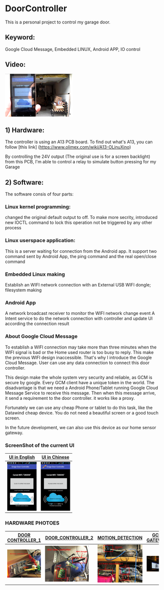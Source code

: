 # DoorController
This is a personal project to control my garage door. 
## Keyword: 
Google Cloud Message, Embedded LINUX, Android APP, IO control 
## Video: 
[![VIDEO](https://github.com/PeishengYE/DoorController/blob/master/docs/Garage_door_testing_0000.png)](https://www.youtube.com/watch?v=-v5WE888Jag)
## 1) Hardware:
The controller is using an A13 PCB board. To find out what's A13, you can follow [this link]
(https://www.olimex.com/wiki/A13-OLinuXino)  

By controlling the  24V output (The original use is for a screen backlight) from this PCB,
I'm able to control a relay to simulate button pressing for my Garage

## 2) Software:
The software consis of four parts: 

### Linux kernel programming: 
   changed the original default output to off. To make more secrity, 
   introduced new IOCTL command to lock this operation not be triggered by any other process 

### Linux userspace application: 
   This is a server waiting for connection from the Android app. It support two command sent by Android App, 
   the ping command and the real open/close command 
   
### Embedded Linux making 
   Establish an WIFI network connection with an External USB WIFI dongle; 
   filesystem making

### Android App
   A network broadcast receiver to monitor the WIFI network change event
   A Intent service to do the network connection with controller and update UI according the connection result


###  About Google Cloud Message 
   To establish a WIFI connection may take more than three minutes when the WIFI signal is bad or the Home used router is too busy to reply.    This make the previous WIFI design inaccessible. That's why I introduce the Google Cloud Message. User can use any data connection to connect this door controller. 
   
   This design make the whole system very security and reliable, as GCM is secure by google.  Every GCM client have a unique token in the world.  The disadvantage is that we need a Android Phone/Tablet running Google Cloud Message Service to receive this message. Then when this message arrive, it send a requirement to the door controller. it works like a proxy.

Fortunately we can use any cheap Phone or tablet to do this task, like the Datawind cheap device. You do not need a beautiful screen or  a good touch screen. 

   In the future development, we can also use this device as our home sensor gateway. 

###  ScreenShot of the current UI 
[UI in English](https://github.com/PeishengYE/DoorController/blob/master/docs/Ui_doorController_003.png)| [UI in Chinese](https://github.com/PeishengYE/DoorController/blob/master/docs/Ui_doorController_001.png)
------------ | -------------
![UI in English](https://github.com/PeishengYE/DoorController/blob/master/docs/small/Ui_doorController_003.png)| ![UI in Chinese](https://github.com/PeishengYE/DoorController/blob/master/docs/small/Ui_doorController_001.png)

###  HARDWARE PHOTOES 
[DOOR CONTROLLER_1](https://github.com/PeishengYE/DoorController/blob/master/docs/A13_door_controller_switch_board_000_.JPG)| [DOOR_CONTROLLER_2](https://github.com/PeishengYE/DoorController/blob/master/docs/A13_door_controller_switch_board_001_.JPG)| [MOTION_DETECTION](https://github.com/PeishengYE/DoorController/blob/master/docs/A13_motion_detection_board_000_.JPG)| [GCM GATEWAY](https://github.com/PeishengYE/DoorController/blob/master/docs/Google_Cloud_message_gateway_000_.JPG)
------------ | ------------- | ------------- | -------------
![DOOR CONTROLLER_1](https://github.com/PeishengYE/DoorController/blob/master/docs/small/A13_door_controller_switch_board_000_.JPG)| ![DOOR_CONTROLLER_2](https://github.com/PeishengYE/DoorController/blob/master/docs/small/A13_door_controller_switch_board_001_.JPG)| ![MOTION_DETECTION](https://github.com/PeishengYE/DoorController/blob/master/docs/small/A13_motion_detection_board_000_.JPG)| ![GCM GATEWAY](https://github.com/PeishengYE/DoorController/blob/master/docs/small/Google_Cloud_message_gateway_000_.JPG)


